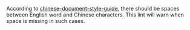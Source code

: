 According to
[chinese-document-style-guide](https://github.com/ruanyf/document-style-guide),
there should be spaces between English word and Chinese characters.
This lint will warn when space is missing in such cases.